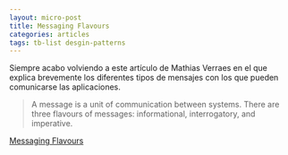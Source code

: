 ```yaml
---
layout: micro-post
title: Messaging Flavours
categories: articles
tags: tb-list desgin-patterns
---
```


Siempre acabo volviendo a este artículo de Mathias Verraes en el que explica brevemente los diferentes tipos de
mensajes con los que pueden comunicarse las aplicaciones.

> A message is a unit of communication between systems. There are three flavours of messages: informational,
interrogatory, and imperative.

[Messaging Flavours](https://verraes.net/2015/01/messaging-flavours/)
